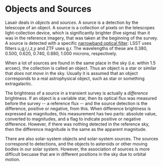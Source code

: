 # Objects and Sources

Lasair deals in *objects* and *sources*. A source is a detection by the telescope of an object.  A source is a collection of pixels on the telescopes light-collection device, which is significantly brighter (five sigma) than it was in the reference imagery, that was taken at the beginning of the survey.  A source is detected with a specific [narrowband optical filter](https://en.wikipedia.org/wiki/Photometric_system):
LSST uses filters u,g,r,i,z,y and ZTF uses g,r. The wavelengths of these are
0.380,     0.500,     0.620,     0.740,     0.880,     1.000 microns, respectively.

When a lot of sources are found in the same place in the sky (i.e. within 1.5 arcsec), 
the collection is called an object.  Thus an object is a star or similar that *does not move* in the sky.  Usually it is assumed that an object corresponds to a real astrophysical object, such as star or something extragalactic.

The brightness of a source in a transient survey is actually a *difference* brightness.
If an object is a variable star, then its optical flux was measured before the survey -- 
a reference flux -- and the source detection is the difference, positive or negative, from this.
When difference brightness is expressed as magnitudes, this 
measurement has two parts: absolute value, converted 
to magnitudes, and a flag to indicate positive or negative difference.
However, if there was nothing detected in the reference sky, then the difference magnitude
is the same as the apparent magnitude.

There are also solar-system objects and solar-system sources. The sources correspond to detections, 
and the objects to asteroids or other moving bodies in our solar system. However, the association 
of sources is more difficult becuase that are in different positions in the sky due to orbital motion.
